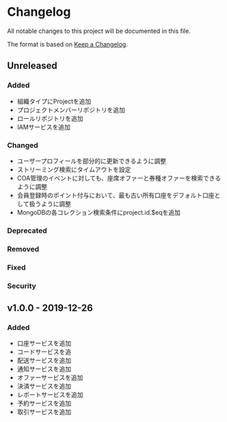 # Changelog

All notable changes to this project will be documented in this file.

The format is based on [Keep a Changelog](http://keepachangelog.com/).

## Unreleased

### Added

- 組織タイプにProjectを追加
- プロジェクトメンバーリポジトリを追加
- ロールリポジトリを追加
- IAMサービスを追加

### Changed

- ユーザープロフィールを部分的に更新できるように調整
- ストリーミング検索にタイムアウトを設定
- COA管理のイベントに対しても、座席オファーと券種オファーを検索できるように調整
- 会員登録時のポイント付与において、最も古い所有口座をデフォルト口座として扱うように調整
- MongoDBの各コレクション検索条件にproject.id.$eqを追加

### Deprecated

### Removed

### Fixed

### Security

## v1.0.0 - 2019-12-26

### Added

- 口座サービスを追加
- コードサービスを追
- 配送サービスを追加
- 通知サービスを追加
- オファーサービスを追加
- 決済サービスを追加
- レポートサービスを追加
- 予約サービスを追加
- 取引サービスを追加
